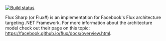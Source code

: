 [![Build status](https://andrei15193.visualstudio.com/FluxSharp/_apis/build/status/FluxSharp-CI)](https://andrei15193.visualstudio.com/FluxSharp/_build/latest?definitionId=36)

Flux Sharp (or Flux#) is an implementation for Facebook's Flux architecture targeting .NET Framework.
For more information about the architecture model check out their page on this topic: https://facebook.github.io/flux/docs/overview.html.
